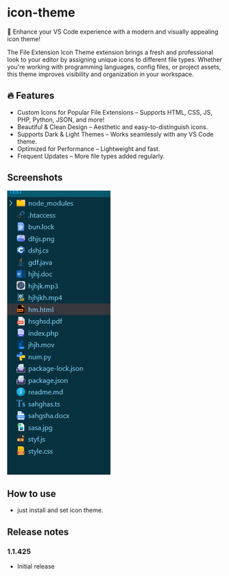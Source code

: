 # icon-theme
🌟 Enhance your VS Code experience with a modern and visually appealing icon theme!

The File Extension Icon Theme extension brings a fresh and professional look to your editor by assigning unique icons to different file types. Whether you're working with programming languages, config files, or project assets, this theme improves visibility and organization in your workspace.

## 🔥 Features
- Custom Icons for Popular File Extensions – Supports HTML, CSS, JS, PHP, Python, JSON, and more!
- Beautiful & Clean Design – Aesthetic and easy-to-distinguish icons.
- Supports Dark & Light Themes – Works seamlessly with any VS Code theme.
- Optimized for Performance – Lightweight and fast.
- Frequent Updates – More file types added regularly.

## Screenshots 
![Screenshot](Screenshot.png)

## How to use
- just install and set icon theme.

## Release notes

### 1.1.425
- Initial release